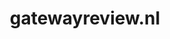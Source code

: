 ---
layout: post
title:  "gatewayreview.nl"
internal_url:  "/dutchgov/gatewayreview.nl.html"
categories: dutchgov
---